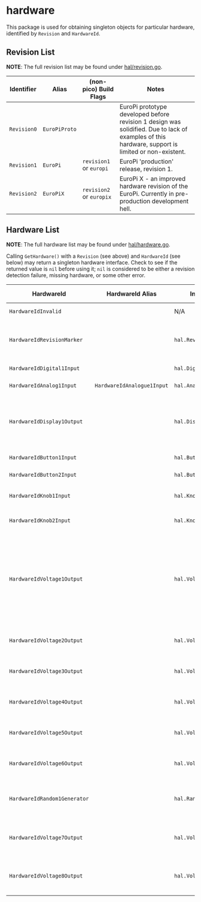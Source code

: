 # hardware

This package is used for obtaining singleton objects for particular hardware, identified by `Revision` and `HardwareId`.

## Revision List

**NOTE**: The full revision list may be found under [hal/revision.go](hal/revision.go).

| Identifier | Alias | (non-pico) Build Flags | Notes |
|----|----|----|----|
| `Revision0` | `EuroPiProto` | | EuroPi prototype developed before revision 1 design was solidified. Due to lack of examples of this hardware, support is limited or non-existent. |
| `Revision1` | `EuroPi` | `revision1` or `europi` | EuroPi 'production' release, revision 1. |
| `Revision2` | `EuroPiX` | `revision2` or `europix` | EuroPi X - an improved hardware revision of the EuroPi. Currently in pre-production development hell. |

## Hardware List

**NOTE**: The full hardware list may be found under [hal/hardware.go](hal/hardware.go).

Calling `GetHardware()` with a `Revision` (see above) and `HardwareId` (see below) may return a singleton hardware interface. Check to see if the returned value is `nil` before using it; `nil` is considered to be either a revision detection failure, missing hardware, or some other error.

| HardwareId | HardwareId Alias | Interface | EuroPi Prototype | EuroPi | EuroPi-X | Notes |
|----|----|----|----|----|----|----|
| `HardwareIdInvalid` | | N/A | | | | Always returns a `nil` interface/object |
| `HardwareIdRevisionMarker` | | `hal.RevisionMarker` | | | | Provides an interface to obtain the `Revision` identifier of the currently detected (or compiled-for) hardware. |
| `HardwareIdDigital1Input` | | `hal.DigitalInput` | | `InputDigital1` | | The Digital Input of the EuroPi. |
| `HardwareIdAnalog1Input` | `HardwareIdAnalogue1Input` | `hal.AnalogInput` | | `InputAnalog1` | | The Analogue Input of the EuroPi. |
| `HardwareIdDisplay1Output` | | `hal.DisplayOutput` | | `OutputDisplay1` | | The Display (OLED) of the EuroPi. Provides an interface for determining display resolution, as it might be different between revisions of the EuroPi hardware. |
| `HardwareIdButton1Input` | | `hal.ButtonInput` | `InputButton1` | `InputButton1` | | The Button 1 gate input of the EuroPi. |
| `HardwareIdButton2Input` | | `hal.ButtonInput` | `InputButton2` | `InputButton2` | | The Button 2 gate input of the EuroPi. |
| `HardwareIdKnob1Input` | | `hal.KnobInput` | `InputKnob1` | `InputKnob1` | | The Knob 1 potentiometer input of the EuroPi. |
| `HardwareIdKnob2Input` | | `hal.KnobInput` | `InputKnob2` | `InputKnob2` | | The Knob 2 potentiometer input of the EuroPi. |
| `HardwareIdVoltage1Output` | | `hal.VoltageOutput` | `OutputAnalog1` | `OutputVoltage1` | | The #1 `CV` / `V/Octave` output of the EuroPi. While the EuroPi supports a 0.0 to 10.0 Volts output necessary for `V/Octave` (see `units.VOct`), it can be carefully used with `units.CV` to output a specific range of 0.0 to 5.0 Volts, instead. For the EuroPi Prototype, the range is 0.0 to 3.3 Volts. |
| `HardwareIdVoltage2Output` | | `hal.VoltageOutput` | `OutputAnalog2` | `OutputVoltage2` | | The #2 `CV` / `V/Octave` output of the EuroPi. See `HardwareIdVoltage1Output` for more details. |
| `HardwareIdVoltage3Output` | | `hal.VoltageOutput` | `OutputAnalog3` | `OutputVoltage3` | | The #3 `CV` / `V/Octave` output of the EuroPi. See `HardwareIdVoltage1Output` for more details. |
| `HardwareIdVoltage4Output` | | `hal.VoltageOutput` | `OutputAnalog4` | `OutputVoltage4` | | The #4 `CV` / `V/Octave` output of the EuroPi. See `HardwareIdVoltage1Output` for more details. |
| `HardwareIdVoltage5Output` | | `hal.VoltageOutput` | `OutputDigital1` | `OutputVoltage5` | | The #5 `CV` / `V/Octave` output of the EuroPi. See `HardwareIdVoltage1Output` for more details. |
| `HardwareIdVoltage6Output` | | `hal.VoltageOutput` | `OutputDigital2` | `OutputVoltage6` | | The #6 `CV` / `V/Octave` output of the EuroPi. See `HardwareIdVoltage1Output` for more details. |
| `HardwareIdRandom1Generator` | | `hal.RandomGenerator` | `DeviceRandomGenerator1` | `DeviceRandomGenerator1` | | Provides an interface to calibrate or seed the random number generator of the hardware. |
| `HardwareIdVoltage7Output` | | `hal.VoltageOutput` | `OutputDigital3` | | | The #7 `CV` / `V/Octave` output of the EuroPi Prototype. See `HardwareIdVoltage1Output` for more details. |
| `HardwareIdVoltage8Output` | | `hal.VoltageOutput` | `OutputDigital4` | | | The #8 `CV` / `V/Octave` output of the EuroPi Prototype. See `HardwareIdVoltage1Output` for more details. |

